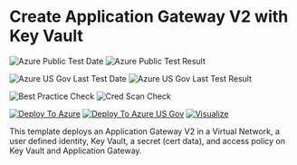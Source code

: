 # Create Application Gateway V2 with Key Vault

![Azure Public Test Date](https://azurequickstartsservice.blob.core.windows.net/badges/101-application-gateway-key-vault-create/PublicLastTestDate.svg)
![Azure Public Test Result](https://azurequickstartsservice.blob.core.windows.net/badges/101-application-gateway-key-vault-create/PublicDeployment.svg)

![Azure US Gov Last Test Date](https://azurequickstartsservice.blob.core.windows.net/badges/101-application-gateway-key-vault-create/FairfaxLastTestDate.svg)
![Azure US Gov Last Test Result](https://azurequickstartsservice.blob.core.windows.net/badges/101-application-gateway-key-vault-create/FairfaxDeployment.svg)

![Best Practice Check](https://azurequickstartsservice.blob.core.windows.net/badges/101-application-gateway-key-vault-create/BestPracticeResult.svg)
![Cred Scan Check](https://azurequickstartsservice.blob.core.windows.net/badges/101-application-gateway-key-vault-create/CredScanResult.svg)

[![Deploy To Azure](https://raw.githubusercontent.com/fathym-it/azure-quickstart-templates/master/1-CONTRIBUTION-GUIDE/images/deploytoazure.svg?sanitize=true)](https://portal.azure.com/#create/Microsoft.Template/uri/https%3A%2F%2Fraw.githubusercontent.com%2Ffathym-it%2Fazure-quickstart-templates%2Fmaster%2F101-application-gateway-key-vault-create%2Fazuredeploy.json)
[![Deploy To Azure US Gov](https://raw.githubusercontent.com/fathym-it/azure-quickstart-templates/master/1-CONTRIBUTION-GUIDE/images/deploytoazuregov.svg?sanitize=true)](https://portal.azure.us/#create/Microsoft.Template/uri/https%3A%2F%2Fraw.githubusercontent.com%2Ffathym-it%2Fazure-quickstart-templates%2Fmaster%2F101-application-gateway-key-vault-create%2Fazuredeploy.json)  [![Visualize](https://raw.githubusercontent.com/fathym-it/azure-quickstart-templates/master/1-CONTRIBUTION-GUIDE/images/visualizebutton.svg?sanitize=true)](http://armviz.io/#/?load=https%3A%2F%2Fraw.githubusercontent.com%2Ffathym-it%2Fazure-quickstart-templates%2Fmaster%2F101-application-gateway-key-vault-create%2Fazuredeploy.json)

This template deploys an Application Gateway V2 in a Virtual Network, a user defined identity, Key Vault, a secret (cert data), and access policy on Key Vault and Application Gateway.